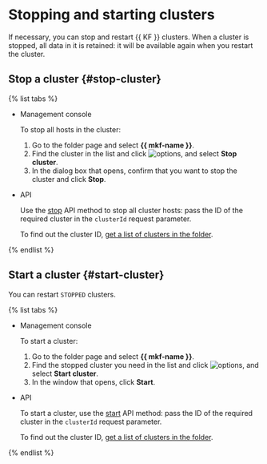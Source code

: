 # Stopping and starting clusters

If necessary, you can stop and restart {{ KF }} clusters. When a cluster is stopped, all data in it is retained: it will be available again when you restart the cluster.

## Stop a cluster {#stop-cluster}

{% list tabs %}

- Management console

  To stop all hosts in the cluster:
  1. Go to the folder page and select **{{ mkf-name }}**.
  1. Find the cluster in the list and click ![options](../../_assets/horizontal-ellipsis.svg), and select **Stop cluster**.
  1. In the dialog box that opens, confirm that you want to stop the cluster and click **Stop**.


- API

  Use the [stop](../api-ref/Cluster/stop.md) API method to stop all cluster hosts: pass the ID of the required cluster in the `clusterId` request parameter.

  To find out the cluster ID, [get a list of clusters in the folder](cluster-list.md#list-clusters).


{% endlist %}

## Start a cluster {#start-cluster}

You can restart `STOPPED` clusters.

{% list tabs %}

- Management console

  To start a cluster:
  1. Go to the folder page and select **{{ mkf-name }}**.
  1. Find the stopped cluster you need in the list and click ![options](../../_assets/horizontal-ellipsis.svg), and select **Start cluster**.
  1. In the window that opens, click **Start**.


- API

  To start a cluster, use the [start](../api-ref/Cluster/start.md) API method: pass the ID of the required cluster in the `clusterId` request parameter.

  To find out the cluster ID, [get a list of clusters in the folder](cluster-list.md#list-clusters).


{% endlist %}
